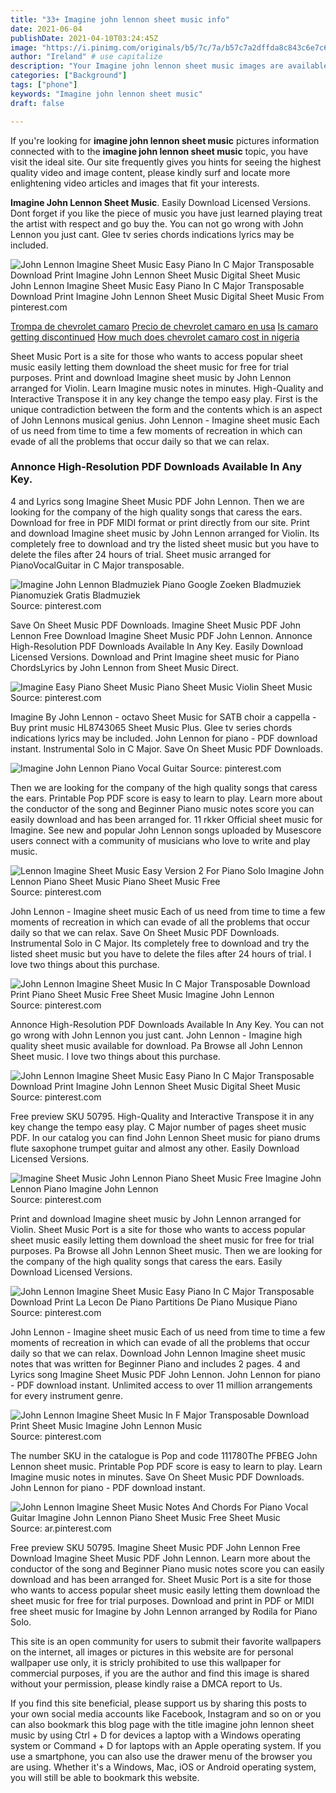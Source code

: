 ```yaml
---
title: "33+ Imagine john lennon sheet music info"
date: 2021-06-04
publishDate: 2021-04-10T03:24:45Z
image: "https://i.pinimg.com/originals/b5/7c/7a/b57c7a2dffda8c843c6e7c6833a14f3e.png"
author: "Ireland" # use capitalize
description: "Your Imagine john lennon sheet music images are available in this site. Imagine john lennon sheet music are a topic that is being searched for and liked by netizens now. You can Download the Imagine john lennon sheet music files here. Find and Download all royalty-free photos and vectors."
categories: ["Background"]
tags: ["phone"]
keywords: "Imagine john lennon sheet music"
draft: false

---
```


If you're looking for **imagine john lennon sheet music** pictures information connected with to the **imagine john lennon sheet music** topic, you have visit the ideal  site.  Our site frequently  gives you  hints  for seeing  the highest  quality video and image  content, please kindly surf and locate more enlightening video articles and images  that fit your interests.

**Imagine John Lennon Sheet Music**. Easily Download Licensed Versions. Dont forget if you like the piece of music you have just learned playing treat the artist with respect and go buy the. You can not go wrong with John Lennon you just cant. Glee tv series chords indications lyrics may be included.

![John Lennon Imagine Sheet Music Easy Piano In C Major Transposable Download Print Imagine John Lennon Sheet Music Digital Sheet Music](https://i.pinimg.com/originals/3a/cd/41/3acd4194ab7037f4dccbd3f643421489.gif "John Lennon Imagine Sheet Music Easy Piano In C Major Transposable Download Print Imagine John Lennon Sheet Music Digital Sheet Music")
John Lennon Imagine Sheet Music Easy Piano In C Major Transposable Download Print Imagine John Lennon Sheet Music Digital Sheet Music From pinterest.com

[Trompa de chevrolet camaro](/trompa-de-chevrolet-camaro/)
[Precio de chevrolet camaro en usa](/precio-de-chevrolet-camaro-en-usa/)
[Is camaro getting discontinued](/is-camaro-getting-discontinued/)
[How much does chevrolet camaro cost in nigeria](/how-much-does-chevrolet-camaro-cost-in-nigeria/)

Sheet Music Port is a site for those who wants to access popular sheet music easily letting them download the sheet music for free for trial purposes. Print and download Imagine sheet music by John Lennon arranged for Violin. Learn Imagine music notes in minutes. High-Quality and Interactive Transpose it in any key change the tempo easy play. First is the unique contradiction between the form and the contents which is an aspect of John Lennons musical genius. John Lennon - Imagine sheet music Each of us need from time to time a few moments of recreation in which can evade of all the problems that occur daily so that we can relax.

### Annonce High-Resolution PDF Downloads Available In Any Key.

4 and Lyrics song Imagine Sheet Music PDF John Lennon. Then we are looking for the company of the high quality songs that caress the ears. Download for free in PDF MIDI format or print directly from our site. Print and download Imagine sheet music by John Lennon arranged for Violin. Its completely free to download and try the listed sheet music but you have to delete the files after 24 hours of trial. Sheet music arranged for PianoVocalGuitar in C Major transposable.


![Imagine John Lennon Bladmuziek Piano Google Zoeken Bladmuziek Pianomuziek Gratis Bladmuziek](https://i.pinimg.com/originals/30/2d/10/302d105742b428f77efd52d945a2455f.png "Imagine John Lennon Bladmuziek Piano Google Zoeken Bladmuziek Pianomuziek Gratis Bladmuziek")
Source: pinterest.com

Save On Sheet Music PDF Downloads. Imagine Sheet Music PDF John Lennon Free Download Imagine Sheet Music PDF John Lennon. Annonce High-Resolution PDF Downloads Available In Any Key. Easily Download Licensed Versions. Download and Print Imagine sheet music for Piano ChordsLyrics by John Lennon from Sheet Music Direct.

![Imagine Easy Piano Sheet Music Piano Sheet Music Violin Sheet Music](https://i.pinimg.com/originals/e1/2f/db/e12fdb84d41dae18a6ab6aef44f32f3c.png "Imagine Easy Piano Sheet Music Piano Sheet Music Violin Sheet Music")
Source: pinterest.com

Imagine By John Lennon - octavo Sheet Music for SATB choir a cappella - Buy print music HL8743065 Sheet Music Plus. Glee tv series chords indications lyrics may be included. John Lennon for piano - PDF download instant. Instrumental Solo in C Major. Save On Sheet Music PDF Downloads.

![Imagine John Lennon Piano Vocal Guitar](https://i.pinimg.com/originals/14/6e/bf/146ebfcb87066de532a58883a287af06.png "Imagine John Lennon Piano Vocal Guitar")
Source: pinterest.com

Then we are looking for the company of the high quality songs that caress the ears. Printable Pop PDF score is easy to learn to play. Learn more about the conductor of the song and Beginner Piano music notes score you can easily download and has been arranged for. 11 rkker Official sheet music for Imagine. See new and popular John Lennon songs uploaded by Musescore users connect with a community of musicians who love to write and play music.

![Lennon Imagine Sheet Music Easy Version 2 For Piano Solo Imagine John Lennon Piano Sheet Music Piano Sheet Music Free](https://i.pinimg.com/originals/8f/7c/85/8f7c850c982ac8b9c4b926be17b037c5.png "Lennon Imagine Sheet Music Easy Version 2 For Piano Solo Imagine John Lennon Piano Sheet Music Piano Sheet Music Free")
Source: pinterest.com

John Lennon - Imagine sheet music Each of us need from time to time a few moments of recreation in which can evade of all the problems that occur daily so that we can relax. Save On Sheet Music PDF Downloads. Instrumental Solo in C Major. Its completely free to download and try the listed sheet music but you have to delete the files after 24 hours of trial. I love two things about this purchase.

![John Lennon Imagine Sheet Music In C Major Transposable Download Print Piano Sheet Music Free Sheet Music Imagine John Lennon](https://i.pinimg.com/originals/9b/1f/b5/9b1fb58b9aabe07000b92b84c19eb3aa.gif "John Lennon Imagine Sheet Music In C Major Transposable Download Print Piano Sheet Music Free Sheet Music Imagine John Lennon")
Source: pinterest.com

Annonce High-Resolution PDF Downloads Available In Any Key. You can not go wrong with John Lennon you just cant. John Lennon - Imagine high quality sheet music available for download. Pa Browse all John Lennon Sheet music. I love two things about this purchase.

![John Lennon Imagine Sheet Music Easy Piano In C Major Transposable Download Print Imagine John Lennon Sheet Music Digital Sheet Music](https://i.pinimg.com/originals/3a/cd/41/3acd4194ab7037f4dccbd3f643421489.gif "John Lennon Imagine Sheet Music Easy Piano In C Major Transposable Download Print Imagine John Lennon Sheet Music Digital Sheet Music")
Source: pinterest.com

Free preview SKU 50795. High-Quality and Interactive Transpose it in any key change the tempo easy play. C Major number of pages sheet music PDF. In our catalog you can find John Lennon Sheet music for piano drums flute saxophone trumpet guitar and almost any other. Easily Download Licensed Versions.

![Imagine Sheet Music John Lennon Piano Sheet Music Free Imagine John Lennon Piano Imagine John Lennon](https://i.pinimg.com/originals/41/7b/3a/417b3ae49df6879d46faf31da586c76e.jpg "Imagine Sheet Music John Lennon Piano Sheet Music Free Imagine John Lennon Piano Imagine John Lennon")
Source: pinterest.com

Print and download Imagine sheet music by John Lennon arranged for Violin. Sheet Music Port is a site for those who wants to access popular sheet music easily letting them download the sheet music for free for trial purposes. Pa Browse all John Lennon Sheet music. Then we are looking for the company of the high quality songs that caress the ears. Easily Download Licensed Versions.

![John Lennon Imagine Sheet Music Easy Piano In C Major Transposable Download Print La Lecon De Piano Partitions De Piano Musique Piano](https://i.pinimg.com/originals/0a/0a/30/0a0a3056b810ac5e1e4940631eea662f.gif "John Lennon Imagine Sheet Music Easy Piano In C Major Transposable Download Print La Lecon De Piano Partitions De Piano Musique Piano")
Source: pinterest.com

John Lennon - Imagine sheet music Each of us need from time to time a few moments of recreation in which can evade of all the problems that occur daily so that we can relax. Download John Lennon Imagine sheet music notes that was written for Beginner Piano and includes 2 pages. 4 and Lyrics song Imagine Sheet Music PDF John Lennon. John Lennon for piano - PDF download instant. Unlimited access to over 11 million arrangements for every instrument genre.

![John Lennon Imagine Sheet Music In F Major Transposable Download Print Sheet Music Imagine John Lennon Music](https://i.pinimg.com/originals/fd/77/04/fd770467a329352e3e7baf2a8b26bd71.gif "John Lennon Imagine Sheet Music In F Major Transposable Download Print Sheet Music Imagine John Lennon Music")
Source: pinterest.com

The number SKU in the catalogue is Pop and code 111780The PFBEG John Lennon sheet music. Printable Pop PDF score is easy to learn to play. Learn Imagine music notes in minutes. Save On Sheet Music PDF Downloads. John Lennon for piano - PDF download instant.

![John Lennon Imagine Sheet Music Notes And Chords For Piano Vocal Guitar Imagine John Lennon Piano Sheet Music Free Sheet Music](https://i.pinimg.com/originals/b5/7c/7a/b57c7a2dffda8c843c6e7c6833a14f3e.png "John Lennon Imagine Sheet Music Notes And Chords For Piano Vocal Guitar Imagine John Lennon Piano Sheet Music Free Sheet Music")
Source: ar.pinterest.com

Free preview SKU 50795. Imagine Sheet Music PDF John Lennon Free Download Imagine Sheet Music PDF John Lennon. Learn more about the conductor of the song and Beginner Piano music notes score you can easily download and has been arranged for. Sheet Music Port is a site for those who wants to access popular sheet music easily letting them download the sheet music for free for trial purposes. Download and print in PDF or MIDI free sheet music for Imagine by John Lennon arranged by Rodila for Piano Solo.

This site is an open community for users to submit their favorite wallpapers on the internet, all images or pictures in this website are for personal wallpaper use only, it is stricly prohibited to use this wallpaper for commercial purposes, if you are the author and find this image is shared without your permission, please kindly raise a DMCA report to Us.

If you find this site beneficial, please support us by sharing this posts to your own social media accounts like Facebook, Instagram and so on or you can also bookmark this blog page with the title imagine john lennon sheet music by using Ctrl + D for devices a laptop with a Windows operating system or Command + D for laptops with an Apple operating system. If you use a smartphone, you can also use the drawer menu of the browser you are using. Whether it's a Windows, Mac, iOS or Android operating system, you will still be able to bookmark this website.
